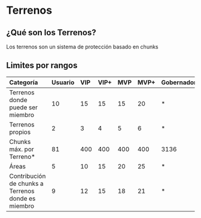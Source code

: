 # Terrenos

## ¿Qué son los Terrenos?

Los terrenos son un sistema de protección basado en chunks

## Limites por rangos

| Categoría | Usuario | VIP | VIP+ | MVP | MVP+ | Gobernador |
| :--- | :--- | :--- | :--- | :--- | :--- | :--- |
| Terrenos donde puede ser miembro | 10 | 15 | 15 | 15 | 20 | \* |
| Terrenos propios | 2 | 3 | 4 | 5 | 6 | \* |
| Chunks máx. por Terreno\* | 81 | 400 | 400 | 400 | 400 | 3136 |
| Áreas | 5 | 10 | 15 | 20 | 25 | \* |
| Contribución de chunks a Terrenos donde es miembro | 9 | 12 | 15 | 18 | 21 | \* |





